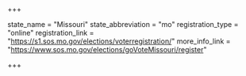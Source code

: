 +++

state_name = "Missouri"
state_abbreviation = "mo"
registration_type = "online"
registration_link = "https://s1.sos.mo.gov/elections/voterregistration/"
more_info_link = "https://www.sos.mo.gov/elections/goVoteMissouri/register"

+++